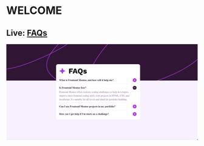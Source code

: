# WELCOME
## Live: [FAQs](https://fa-qs-main-react-project.vercel.app)
![Screenshot Desktop](./src/images/screenshot.png)
